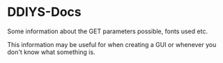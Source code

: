 # DDIYS-Docs
Some information about the GET parameters possible, fonts used etc.

This information may be useful for when creating a GUI or whenever you don't know what something is.
